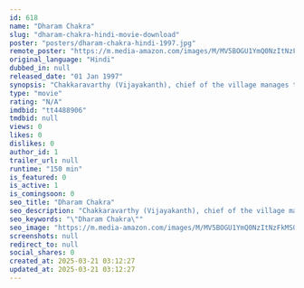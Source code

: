 ```yaml
---
id: 618
name: "Dharam Chakra"
slug: "dharam-chakra-hindi-movie-download"
poster: "posters/dharam-chakra-hindi-1997.jpg"
remote_poster: "https://m.media-amazon.com/images/M/MV5BOGU1YmQ0NzItNzFkMS00ZWY5LTk3Y2MtYjFiZjhjMmJjMGJiXkEyXkFqcGdeQXVyOTk3NTc2MzE@._V1_SX300.jpg"
original_language: "Hindi"
dubbed_in: null
released_date: "01 Jan 1997"
synopsis: "Chakkaravarthy (Vijayakanth), chief of the village manages the problems that endures the villagers. Her past is marked by Vijayalakshmi (Deepti Bhatnagar), that she was in love with him. Arumugam (B. H. Tharun Kumar), a jealous en..."
type: "movie"
rating: "N/A"
imdbid: "tt4488906"
tmdbid: null
views: 0
likes: 0
dislikes: 0
author_id: 1
trailer_url: null
runtime: "150 min"
is_featured: 0
is_active: 1
is_comingsoon: 0
seo_title: "Dharam Chakra"
seo_description: "Chakkaravarthy (Vijayakanth), chief of the village manages the problems that endures the villagers. Her past is marked by Vijayalakshmi (Deepti Bhatnagar), that she was in love with him. Arumugam (B. H. Tharun Kumar), a jealous en..."
seo_keywords: "\"Dharam Chakra\""
seo_image: "https://m.media-amazon.com/images/M/MV5BOGU1YmQ0NzItNzFkMS00ZWY5LTk3Y2MtYjFiZjhjMmJjMGJiXkEyXkFqcGdeQXVyOTk3NTc2MzE@._V1_SX300.jpg"
screenshots: null
redirect_to: null
social_shares: 0
created_at: 2025-03-21 03:12:27
updated_at: 2025-03-21 03:12:27
---
```


